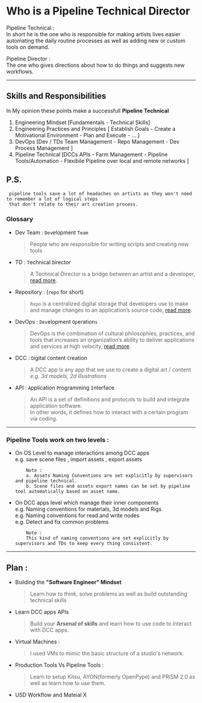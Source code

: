 # Who is a Pipeline Technical Director

Pipeline Technical : <br>
In short he is the one who is responsible for making artists lives easier automating the daily routine processes as well as adding new or custom tools on demand. 

Pipeline Director : <br> 
The one who gives directions about how to do things and suggests new workflows.

---

## Skills and Responsibilities
In My opinion these points make a successfull **Pipeline Technical**
1. Engineering Mindset [Fundamentals - Technical Skills] <br>
2. Engineering Practices and Principles [ Establish Goals - Create a Motivational Environment - Plan and Execute - ... ] <br>
3. DevOps [Dev / TDs Team Management - Repo Management - Dev Process Management ] <br>
4. Pipeline Technical [DCCs APIs - Farm Management - Pipeline Tools/Automation - Flexibile Pipeline over local and remote networks  ] <br>

## P.S. 

     pipeline tools save a lot of headaches on artists as they won't need to remember a lot of logical steps 
     that don't relate to their art creation process.

### Glossary

- Dev Team : `Dev`elopment `Team` 
     >People who are responsible for writing scripts and creating new tools

- TD : `T`echnical `D`irector 
     >A Technical Director is a bridge between an artist and a developer, [read more](https://www.alexanderrichtertd.com/post/the-role-of-a-technical-director).

- Repository : (`repo` for short) 
     >`Repo` is a centralized digital storage that developers use to make and manage changes to an application’s source code, [read more](https://aws.amazon.com/what-is/repo/).

- DevOps : `Dev`elopment `Op`eration`s`
     >DevOps is the combination of cultural philosophies, practices, and tools that increases an organization’s ability to deliver applications and services at high velocity, [read more](https://aws.amazon.com/devops/what-is-devops/).

- DCC : `D`igital `C`ontent `C`reation 
     
     >A DCC app is any app that we use to create a digital art / content *e.g. 3d models, 2d illustrations*

- API : `A`pplication `P`rogramming `I`nterface 
     
     >An API is a set of definitions and protocols to build and integrate application software. <br>
     >In other words, it defines how to interact with a certain program via coding. 

---

### Pipeline Tools work on two levels :
- On OS Level to manage interactions among DCC apps <br> 
e.g. save scene files , import assets , export assets 

          Note :
          a. Assets Naming Conventions are set explicitly by supervisors and pipeline technical.
          b. Scene files and assets export names can be set by pipeline tool automatically based on asset name.
- On DCC apps level which manage their inner components <br>
  e.g. Naming conventions for materials, 3d models and Rigs <br>
  e.g. Naming conventions for read and write nodes <br>
  e.g. Detect and fix common problems <br>
     
          Note :
          This kind of naming conventions are set explicitly by supervisors and TDs to keep every thing consistent.

---
## Plan :
- Building the **"Software Engineer" Mindset**
     > Learn how to think, solve problems as well as build outstanding technical skills
- Learn DCC apps APIs
     > Build your **Arsenal of skills** and learn how to use code to interact with DCC apps.
- Virtual Machines : <br>
     > I used VMs to mimic the basic structure of a studio's network. <br>

- Production Tools Vs Pipeline Tools :
     > Learn to setup Kitsu, AYON(formerly OpenPype)  and PRISM 2.0 as well as learn how to use them. <br>
       
- USD Workflow and Mateial X 
  
